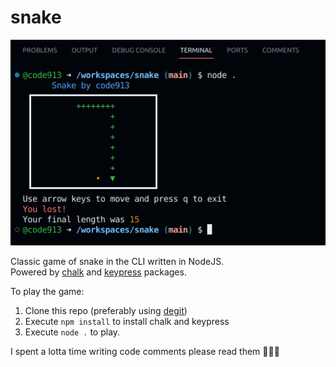 # snake

![Screenshot of me absolutely killing it at the game in visual studio code's terminal](/snake.png)

Classic game of snake in the CLI written in NodeJS.  
Powered by [chalk](https://npm.im/chalk) and [keypress](https://npm.im/keypress) packages.

To play the game:
1. Clone this repo (preferably using [degit](https://npm.im/degit))
2. Execute `npm install` to install chalk and keypress
3. Execute `node .` to play.

I spent a lotta time writing code comments please read them 🙏🙏🙏